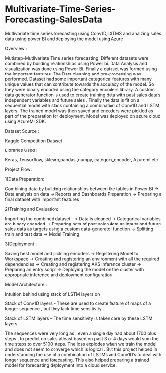# Multivariate-Time-Series-Forecasting-SalesData
Mutlivariate time series forecasting using Conv1D,LSTMS and analzing sales data using power BI and deploying the model using Azure

Overview :

Mutistep-Mutlivariate Time series forecasting. Different datasets were combined by building relationships using Power bi. Data Analysis and visualization was done using Power Bi. Finally a dataset was formed using the important features. The Data cleaning and pre-processing was performed. Dataset had some important categorical features with many unique values that can contribute towards the accuracy of the model. So they were binary encoded using the category encoders library. A custom data generator function is used to create training data with past sales data’s independent variables and future sales . Finally the data is fit on a sequential model with stack containing a combination of Conv1D and LSTM layers. The trained model was then saved and encoders were pickled as part of the preparation for deployment. Model was deployed on azure cloud using AzureMl SDK.

Dataset Source :

Kaggle Competition Dataset

Libraries Used :

Keras, Tensorflow, sklearn,pandas ,numpy, category_encoder, Azureml etc 

Project Flow:

1)Data Preparation:

Combining data by building relationships between the tables in Power BI -> Data analysis on data -> Reports and Dashboards Preparation -> Preparing a final dataset with important features 

2)Training and Evaluation:

Importing the combined dataset - > Data is cleaned -> Categorical variables are binary encoded -> Preparing sets of past sales data as inputs and future sales data as targets using a custom data-generator function -> Splitting train and test data -> Model Training 

3)Deployment :

Saving best model and pickling encoders -> Registering Model to Workspace -> Creating and registering an environment with all the required dependencies -> Creating and registering AKS inference cluster -> Preparing an entry script -> Deploying the model on the cluster with appropriate inference and deployment configuration

Model Architecture :

Intuition behind using stack of LSTM layers on 

Stack of Conv1D layers – These are used to create feature of maps of a longer sequence , but they lack time sensitivity .

Stack of LSTM layers – The time sensitivity is taken care by these LSTM layers .

The sequences were very long as , even a single day had about 1700 plus steps , to predict on sales atleast based on past 3 or 4 days would sum the time steps to over 5100 steps. The loss explodes when we train the model and does not seem to converge which is logical .
But this project helped in understanding the use of a combination of  LSTMs and Conv1D’s to deal with longer sequence and forecasting. This also helped preparing a trained model for forecasting deployment into a cloud service.




